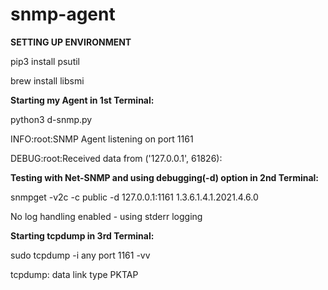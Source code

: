 # snmp-agent
**SETTING UP ENVIRONMENT**



pip3 install psutil


brew install libsmi


**Starting my Agent in 1st Terminal:**

python3 d-snmp.py 

INFO:root:SNMP Agent listening on port 1161

DEBUG:root:Received data from ('127.0.0.1', 61826):


**Testing with Net-SNMP and using debugging(-d) option in 2nd Terminal:**

snmpget -v2c -c public -d 127.0.0.1:1161 1.3.6.1.4.1.2021.4.6.0

No log handling enabled - using stderr logging

**Starting tcpdump in 3rd Terminal:**

sudo tcpdump -i any port 1161 -vv

tcpdump: data link type PKTAP

